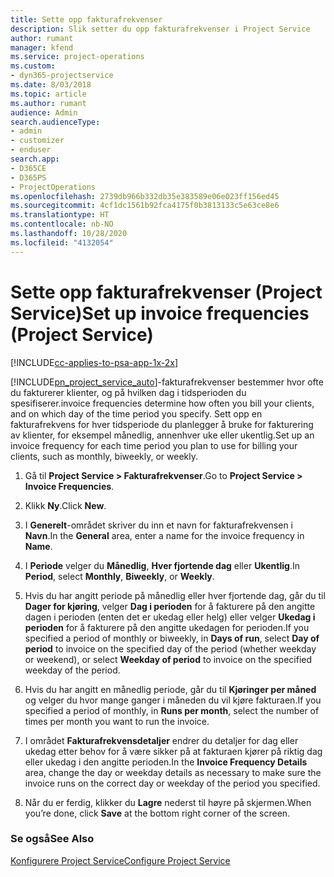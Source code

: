 ```yaml
---
title: Sette opp fakturafrekvenser
description: Slik setter du opp fakturafrekvenser i Project Service
author: rumant
manager: kfend
ms.service: project-operations
ms.custom:
- dyn365-projectservice
ms.date: 8/03/2018
ms.topic: article
ms.author: rumant
audience: Admin
search.audienceType:
- admin
- customizer
- enduser
search.app:
- D365CE
- D365PS
- ProjectOperations
ms.openlocfilehash: 2739db966b332db35e383589e06e023ff156ed45
ms.sourcegitcommit: 4cf1dc1561b92fca4175f0b3813133c5e63ce8e6
ms.translationtype: HT
ms.contentlocale: nb-NO
ms.lasthandoff: 10/28/2020
ms.locfileid: "4132054"
---
```

# <a name="set-up-invoice-frequencies-project-service"></a><span data-ttu-id="42852-103">Sette opp fakturafrekvenser (Project Service)</span><span class="sxs-lookup"><span data-stu-id="42852-103">Set up invoice frequencies (Project Service)</span></span>

[!INCLUDE[cc-applies-to-psa-app-1x-2x](../includes/cc-applies-to-psa-app-1x-2x.md)]

[!INCLUDE[pn_project_service_auto](../includes/pn-project-service-auto.md)]<span data-ttu-id="42852-104">-fakturafrekvenser bestemmer hvor ofte du fakturerer klienter, og på hvilken dag i tidsperioden du spesifiserer.</span><span class="sxs-lookup"><span data-stu-id="42852-104">invoice frequencies determine how often you bill your clients, and on which day of the time period you specify.</span></span> <span data-ttu-id="42852-105">Sett opp en fakturafrekvens for hver tidsperiode du planlegger å bruke for fakturering av klienter, for eksempel månedlig, annenhver uke eller ukentlig.</span><span class="sxs-lookup"><span data-stu-id="42852-105">Set up an invoice frequency for each time period you plan to use for billing your clients, such as monthly, biweekly, or weekly.</span></span>  
  
1.  <span data-ttu-id="42852-106">Gå til **Project Service > Fakturafrekvenser**.</span><span class="sxs-lookup"><span data-stu-id="42852-106">Go to **Project Service > Invoice Frequencies**.</span></span>  
  
2.  <span data-ttu-id="42852-107">Klikk **Ny**.</span><span class="sxs-lookup"><span data-stu-id="42852-107">Click **New**.</span></span>  
  
3.  <span data-ttu-id="42852-108">I **Generelt**-området skriver du inn et navn for fakturafrekvensen i **Navn**.</span><span class="sxs-lookup"><span data-stu-id="42852-108">In the **General** area, enter a name for the invoice frequency in **Name**.</span></span>  
  
4.  <span data-ttu-id="42852-109">I **Periode** velger du **Månedlig**, **Hver fjortende dag** eller **Ukentlig**.</span><span class="sxs-lookup"><span data-stu-id="42852-109">In **Period**, select **Monthly**, **Biweekly**, or **Weekly**.</span></span>  
  
5.  <span data-ttu-id="42852-110">Hvis du har angitt periode på månedlig eller hver fjortende dag, går du til **Dager for kjøring**, velger **Dag i perioden** for å fakturere på den angitte dagen i perioden (enten det er ukedag eller helg) eller velger **Ukedag i perioden** for å fakturere på den angitte ukedagen for perioden.</span><span class="sxs-lookup"><span data-stu-id="42852-110">If you specified a period of monthly or biweekly, in **Days of run**, select **Day of period** to invoice on the specified day of the period (whether weekday or weekend), or select **Weekday of period** to invoice on the specified weekday of the period.</span></span>  
  
6.  <span data-ttu-id="42852-111">Hvis du har angitt en månedlig periode, går du til **Kjøringer per måned** og velger du hvor mange ganger i måneden du vil kjøre fakturaen.</span><span class="sxs-lookup"><span data-stu-id="42852-111">If you specified a period of monthly, in **Runs per month**, select the number of times per month you want to run the invoice.</span></span>  
  
7.  <span data-ttu-id="42852-112">I området **Fakturafrekvensdetaljer** endrer du detaljer for dag eller ukedag etter behov for å være sikker på at fakturaen kjører på riktig dag eller ukedag i den angitte perioden.</span><span class="sxs-lookup"><span data-stu-id="42852-112">In the **Invoice Frequency Details** area, change the day or weekday details as necessary to make sure the invoice runs on the correct day or weekday of the period you specified.</span></span>  
  
8.  <span data-ttu-id="42852-113">Når du er ferdig, klikker du **Lagre** nederst til høyre på skjermen.</span><span class="sxs-lookup"><span data-stu-id="42852-113">When you’re done, click **Save** at the bottom right corner of the screen.</span></span>  
  
### <a name="see-also"></a><span data-ttu-id="42852-114">Se også</span><span class="sxs-lookup"><span data-stu-id="42852-114">See Also</span></span>  
 [<span data-ttu-id="42852-115">Konfigurere Project Service</span><span class="sxs-lookup"><span data-stu-id="42852-115">Configure Project Service</span></span>](../psa/configure.md)
